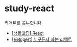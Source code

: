# study-react

리액트를 공부합니다.

- [[생활코딩\] React](https://opentutorials.org/module/4058)
- [[Velopert\] 누구든지 하는 리액트](https://velopert.com/reactjs-tutorials)
